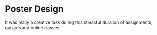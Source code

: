 #  Poster Design
It was really a creative task during this stressful duration of assignments, quizzes and online classes.
